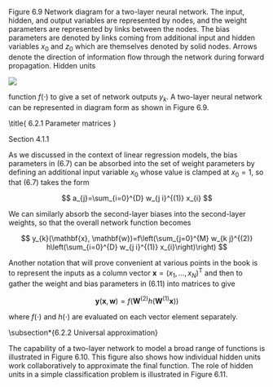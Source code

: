 Figure 6.9 Network diagram for a two-layer neural network. The input, hidden, and output variables are represented by nodes, and the weight parameters are represented by links between the nodes. The bias parameters are denoted by links coming from additional input and hidden variables $x_{0}$ and $z_{0}$ which are themselves denoted by solid nodes. Arrows denote the direction of information flow through the network during forward propagation.
Hidden units

![](https://cdn.mathpix.com/cropped/2024_05_26_a31248c38a71950d5cfdg-1.jpg?height=532&width=709&top_left_y=274&top_left_x=935)

function $f(\cdot)$ to give a set of network outputs $y_{k}$. A two-layer neural network can be represented in diagram form as shown in Figure 6.9.

\title{
6.2.1 Parameter matrices
}

Section 4.1.1

As we discussed in the context of linear regression models, the bias parameters in (6.7) can be absorbed into the set of weight parameters by defining an additional input variable $x_{0}$ whose value is clamped at $x_{0}=1$, so that (6.7) takes the form

$$
a_{j}=\sum_{i=0}^{D} w_{j i}^{(1)} x_{i}
$$

We can similarly absorb the second-layer biases into the second-layer weights, so that the overall network function becomes

$$
y_{k}(\mathbf{x}, \mathbf{w})=f\left(\sum_{j=0}^{M} w_{k j}^{(2)} h\left(\sum_{i=0}^{D} w_{j i}^{(1)} x_{i}\right)\right)
$$

Another notation that will prove convenient at various points in the book is to represent the inputs as a column vector $\mathbf{x}=\left(x_{1}, \ldots, x_{N}\right)^{\mathrm{T}}$ and then to gather the weight and bias parameters in (6.11) into matrices to give

$$
\mathbf{y}(\mathbf{x}, \mathbf{w})=f\left(\mathbf{W}^{(2)} h\left(\mathbf{W}^{(1)} \mathbf{x}\right)\right)
$$

where $f(\cdot)$ and $h(\cdot)$ are evaluated on each vector element separately.

\subsection*{6.2.2 Universal approximation}

The capability of a two-layer network to model a broad range of functions is illustrated in Figure 6.10. This figure also shows how individual hidden units work collaboratively to approximate the final function. The role of hidden units in a simple classification problem is illustrated in Figure 6.11.